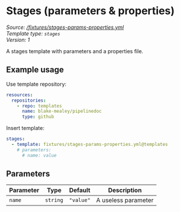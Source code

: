 <!-- this file was generated by pipelinedoc - do not modify directly -->

# Stages (parameters & properties)

_Source: [/fixtures/stages-params-properties.yml](/fixtures/stages-params-properties.yml)_
<br/>
_Template type: `stages`_
<br/>
_Version: 1_

A stages template with parameters and a properties file.


## Example usage

Use template repository:

```yaml
resources:
  repositories:
    - repo: templates
      name: blake-mealey/pipelinedoc
      type: github
```

Insert template:

```yaml
stages:
  - template: fixtures/stages-params-properties.yml@templates
    # parameters:
      # name: value
```

## Parameters

|Parameter|Type|Default|Description|
|---|---|---|---|
|`name`|`string` |`"value"`|A useless parameter|
